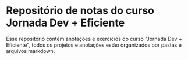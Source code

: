 # Repositório de notas do curso Jornada Dev + Eficiente

Esse repositório contém anotações e exercícios do curso "Jornada Dev + Eficiente", todos os projetos e anotações estão organizados por pastas e arquivos markdown.
